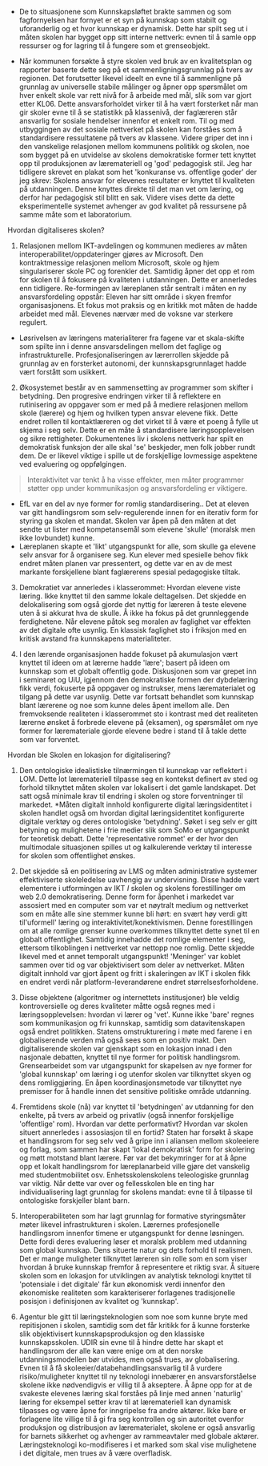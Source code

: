 
* De to situasjonene som Kunnskapsløftet brakte sammen og som fagfornyelsen har fornyet er et syn på kunnskap som stabilt og uforanderlig og et hvor kunnskap er dynamisk. Dette har spilt seg ut i måten skolen har bygget opp sitt interne nettverk: evnen til å samle opp ressurser og for lagring til å fungere som et grenseobjekt.

* Når kommunen forsøkte å styre skolen ved bruk av en kvalitetsplan og rapporter baserte dette seg på et sammenligningsgrunnlag på tvers av regionen. Det forutsetter likevel ideelt en evne til å sammenligne på grunnlag av universelle stabile målinger og åpner opp spørsmålet om hver enkelt skole var rett nivå for å arbeide med mål, slik som var gjort etter KL06. Dette ansvarsforholdet virker til å ha vært forsterket når man gir skoler evne til å se statistikk på klassenivå, der faglæreren står ansvarlig for sosiale hendelser innenfor et enkelt rom. Til og med utbyggingen av det sosiale nettverket på skolen kan forståes som å standardisere ressultatene på tvers av klassene. Videre griper det inn i den vanskelige relasjonen mellom kommunens politikk og skolen, noe som bygget på en utvidelse av skolens demokratiske former tett knyttet opp til produksjonen av læremateriell og 'god' pedagogisk stil. Jeg har tidligere skrevet en plakat som het 'konkuranse vs. offentlige goder' der jeg skrev: Skolens ansvar for elevenes resultater er knyttet til kvaliteten på utdanningen. Denne knyttes direkte til det man vet om læring, og derfor har pedagogisk stil blitt en sak. Videre vises dette da dette eksperimentelle systemet avhenger av god kvalitet på ressursene på samme måte som et laboratorium.



Hvordan digitaliseres skolen?

1. Relasjonen mellom IKT-avdelingen og kommunen medieres av måten interoperabilitet/oppdateringer gjøres av Microsoft. Den kontraktmessige relasjonen mellom Microsoft, skole og hjem singulariserer skole PC og forenkler det. Samtidig åpner det opp et rom for skolen til å fokusere på kvaliteten i utdanningen. Dette er annerledes enn tidligere. Re-formingen av læreplanen står sentralt i måten en ny ansvarsfordeling oppstår: Eleven har sitt område i skyen fremfor organisasjonens. Et fokus mot praksis og en kritikk mot måten de hadde arbeidet med mål. Elevenes nærvær med de voksne var sterkere regulert.
- Løsrivelsen av læringens materialiterer fra fagene var et skala-skifte som spilte inn i denne ansvarsdelingen mellom det faglige og infrastrukturelle. Profesjonaliseringen av lærerrollen skjedde på grunnlag av en forsterket autonomi, der kunnskapsgrunnlaget hadde vært forstått som usikkert. 

2. Økosystemet består av en sammensetting av programmer som skifter i betydning. Den progresive endringen virker til å reflektere en rutinisering av oppgaver som er med på å mediere relasjonen mellom skole (lærere) og hjem og hvilken typen ansvar elevene fikk. Dette endret rollen til kontaktlæreren og det virket til å være et poeng å fylle ut skjema i seg selv. Dette er en måte å standardisere læringsopplevelsen og sikre rettigheter. Dokumentenes liv i skolens nettverk har spilt en demokratisk funksjon der alle skal 'se' beskjeder, men folk jobber rundt dem. De er likevel viktige i spille ut de forskjellige lovmessige aspektene ved evaluering og oppfølgingen. 
> Interaktivitet var tenkt å ha visse effekter, men måter programmer støtter opp under kommunikasjon og ansvarsfordeling er viktigere.
- EfL var en del av nye former for romlig standardisering.. Det at eleven var gitt handlingsrom som selv-regulerende innen for en iterativ form for styring ga skolen et mandat. Skolen var åpen på den måten at det sendte ut lister med kompetansemål som elevene 'skulle' (moralsk men ikke lovbundet) kunne. 
- Læreplanen skapte et 'likt' utgangspunkt for alle, som skulle ga elevene selv ansvar for å organisere seg. Kun elever med spesielle behov fikk endret måten planen var pressentert, og dette var en av de mest markante forskjellene blant faglærerens spesial pedagogiske tiltak. 


3. Demokratiet var annerledes i klasserommet: Hvordan elevene viste læring. Ikke knyttet til den samme lokale deltagelsen. Det skjedde en delokalisering som også gjorde det nyttig for læreren å teste elevene uten å si akkurat hva de skulle. Å ikke ha fokus på det grunnleggende ferdighetene. Når elevene påtok seg moralen av faglighet var effekten av det digitale ofte usynlig. En klassisk faglighet sto i friksjon med en kritisk avstand fra kunnskapens materialiteter. 

4. I den lærende organisasjonen hadde fokuset på akumulasjon vært knyttet til ideen om at lærerne hadde 'lære'; basert på ideen om kunnskap som et globalt offentlig gode. Diskusjonen som var grepet inn i seminaret og UiU, igjennom den demokratiske formen der dybdelæring fikk verdi, fokuserte på oppgaver og instrukser, mens lærematerialet og tilgang på dette var usynlig. Dette var fortsatt behandlet som kunnskap blant lærerene og noe som kunne deles åpent imellom alle. Den fremvoksende realiteten i klasserommet sto i kontrast med det realiteten lærerne ønsket å forbrede elevene på (eksamen), og spørsmålet om nye former for læremateriale gjorde elevene bedre i stand til å takle dette som var forventet. 





Hvordan ble Skolen en lokasjon for digitalisering?

1. Den ontologiske idealistiske tilnærmingen til kunnskap var reflektert i LOM. Dette lot læremateriell tilpasse seg en kontekst definert av sted og forhold tilknyttet måten skolen var lokalisert i det gamle landskapet. Det satt også minimale krav til endring i skolen og store forventninger til markedet. *Måten digitalt innhold konfigurerte digital læringsidentitet i skolen handlet også om hvordan digital læringsidentitet konfigurerte digitale verktøy og deres ontologiske 'betydning'. Søket i seg selv er gitt betyning og mulighetene i frie medier slik som SoMo er utgangspunkt for teoretisk debatt. Dette 'representative rommet' er der hvor den multimodale situasjonen spilles ut og kalkulerende verktøy til interesse for skolen som offentlighet ønskes.

2. Det skjedde så en politisering av LMS og måten administrative systemer effektiviserte skoleledelse uavhengig av undervisning. Disse hadde vært elementere i utformingen av IKT *I* skolen og skolens forestillinger om web 2.0 demokratisering. Denne form for åpenhet i markedet var assosiert med en computer som var et nøytralt medium og nettverket som en måte alle sine stemmer kunne bli hørt: en svært høy verdi gitt til'uformell' læring og interaktivitet/konektivismen. Denne forestillingen om at alle romlige grenser kunne overkommes tilknyttet dette synet til en globalt offentlighet. Samtidig innehadde det romlige elementer i seg, ettersom tilkoblingen i nettverket var nettopp noe romlig. Dette skjedde likevel med et annet temporalt utgangspunkt! 'Meninger' var koblet sammen over tid og var objektivisert som deler av nettverket. Måten digitalt innhold var gjort åpent og fritt i skaleringen av IKT i skolen fikk en endret verdi når platform-leverandørene endret størrelsesforholdene.

3. Disse objektene (algoritmer og internettets institusjoner) ble veldig kontroversielle og deres kvaliteter måtte også regnes med i læringsopplevelsen: hvordan vi lærer og 'vet'. Kunne ikke 'bare' regnes som kommunikasjon og fri kunnskap, samtidig som datavitenskapen også endret politikken. Statens omstrukturering i møte med farene i en globaliserende verden må også sees som en positiv makt. Den digitaliserende skolen var gjenskapt som en lokasjon innad i den nasjonale debatten, knyttet til nye former for politisk handlingsrom. Grensearbeidet som var utgangspunkt for skapelsen av nye former for 'global kunnskap' om læring i og utenfor skolen var tilknyttet skyen og dens romliggjøring. En åpen koordinasjonsmetode var tilknyttet nye premisser for å handle innen det sensitive politiske område utdanning.

4. Fremtidens skole (nå) var knyttet til 'betydningen' av utdanning for den enkelte, på tvers av arbeid og privatliv (også innenfor forskjellige 'offentlige' rom). Hvordan var dette performativt? Hvordan var skolen situert annerledes i assosiasjon til en fortid? Staten har forsøkt å skape et handlingsrom for seg selv ved å gripe inn i aliansen mellom skoleeiere og forlag, som sammen har skapt 'lokal demokratisk' form for skolering og møtt motstand blant lærere. Før var det bekymringer for at å åpne opp et lokalt handlingsrom for læreplanarbeid ville gjøre det vanskelig med studentmobilitet osv. Enhetsskolenskolens teleologiske grunnlag var viktig. Når dette var over og fellesskolen ble en ting har individualisering lagt grunnlag for skolens mandat: evne til å tilpasse til ontologiske forskjeller blant barn.

6. Interoperabiliteten som har lagt grunnlag for formative styringsmåter møter likevel infrastrukturen i skolen. Lærernes profesjonelle handlingsrom innenfor timene er utgangspunkt for denne løsningen. Dette fordi deres evaluering løser et moralsk problem med utdanning som global kunnskap. Dens situerte natur og dets forhold til realismen. Det er mange muligheter tilknyttet læreren sin rolle som en som viser hvordan å bruke kunnskap fremfor å representere et riktig svar. Å situere skolen som en lokasjon for utviklingen av analytisk teknologi knyttet til 'potensiale i det digitale' får kun økonomisk verdi innenfor den økonomiske realiteten som karakteriserer forlagenes tradisjonelle posisjon i definisjonen av kvalitet og 'kunnskap'. 

7. Agentur ble gitt til læringsteknologien som noe som kunne bryte med repitisjonen i skolen, samtidig som det får kritikk for å kunne forsterke slik objektivisert kunnskapsproduksjon og den klassiske kunnskapsskolen. UDIR sin evne til å hindre dette har skapt et handlingsrom der alle kan være enige om at den norske utdanningsmodellen bør utvides, men også trues, av globalisering. Evnen til å få skoleeier/databehandlingsansvarlig til å vurdere risiko/muligheter knyttet til ny teknologi innebærer en ansvarsforståelse skolene ikke nødvendigvis er villig til å akseptere. Å åpne opp for at de svakeste elevenes læring skal forståes på linje med annen 'naturlig' læring for eksempel setter krav til at læremateriell kan dynamisk tilpasses og være åpne for inngripelse fra andre aktører. Ikke bare er forlagene lite villige til å gi fra seg kontrollen og sin autoritet ovenfor produksjon og distribusjon av lærematerialet, skolene er også ansvarlig for barnets sikkerhet og avhenger av rammeavtaler med globale aktører. Læringsteknologi ko-modifiseres i et marked som skal vise mulighetene i det digitale, men trues av å være overfladisk. 

 


